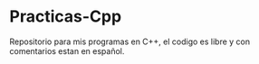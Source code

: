 # Practicas-Cpp
Repositorio para mis programas en C++, el codigo es libre y con comentarios estan en español.
